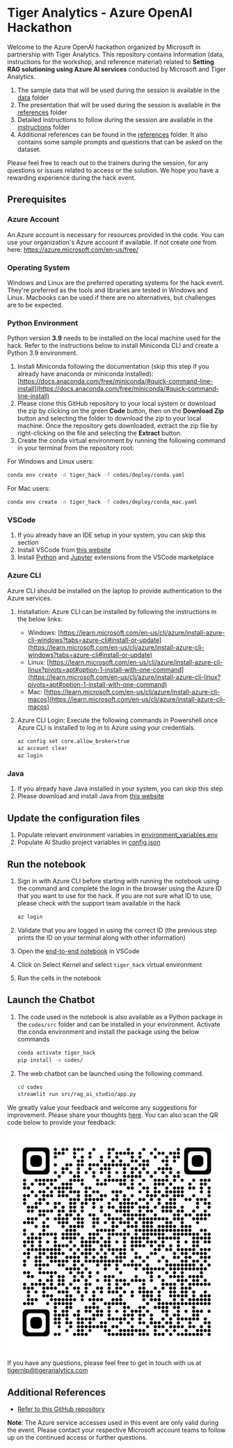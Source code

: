 # Tiger Analytics - Azure OpenAI Hackathon

Welcome to the Azure OpenAI hackathon organized by Microsoft in partnership with Tiger Analytics. This repository contains information (data, instructions for the workshop, and reference material) related to **Setting RAG solutioning using Azure AI services** conducted by Microsoft and Tiger Analytics.

1. The sample data that will be used during the session is available in the [data](data) folder
2. The presentation that will be used during the session is available in the [references](references/TA_presentation.pdf) folder
3. Detailed instructions to follow during the session are available in the [instructions](instructions/ms_hack_steps_ai_studio.pdf) folder
4. Additional references can be found in the [references](references) folder. It also contains some sample prompts and questions that can be asked on the dataset.

Please feel free to reach out to the trainers during the session, for any questions or issues related to access or the
solution. We hope you have a rewarding experience during the hack event.

## Prerequisites

### Azure Account

An Azure account is necessary for resources provided in the code. You can use your organization's Azure account if available. If not create one from here: <https://azure.microsoft.com/en-us/free/>

### Operating System

Windows and Linux are the preferred operating systems for the hack event. They're preferred as the tools and libraries are tested in Windows and Linux. Macbooks can be used if there are no alternatives, but challenges are to be expected.

### Python Environment

Python version **3.9** needs to be installed on the local machine used for the hack. Refer to the instructions below to install Miniconda CLI and create a Python 3.9 environment.

1. Install Miniconda following the documentation (skip this step if you already have anaconda or miniconda installed): [https://docs.anaconda.com/free/miniconda/#quick-command-line-install](https://docs.anaconda.com/free/miniconda/#quick-command-line-install)
2. Please clone this GitHub repository to your local system or download the zip by clicking on the green **Code** button, then on the **Download Zip** button and selecting the folder to download the zip to your local machine. Once the repository gets downloaded, extract the zip file by right-clicking on the file and selecting the **Extract** button.
3. Create the conda virtual environment by running the following command in your terminal from the repository root:

For Windows and Linux users:

```bash
conda env create -n tiger_hack -f codes/deploy/conda.yaml
```

For Mac users:

```bash
conda env create -n tiger_hack -f codes/deploy/conda_mac.yaml
```

### VSCode

1. If you already have an IDE setup in your system, you can skip this section
2. Install VSCode from [this website](https://code.visualstudio.com/download)
3. Install [Python](https://marketplace.visualstudio.com/items?itemName=ms-python.python) and [Jupyter](https://marketplace.visualstudio.com/items?itemName=ms-toolsai.jupyter) extensions from the VSCode marketplace

### Azure CLI

Azure CLI should be installed on the laptop to provide authentication to the Azure services.

1. Installation:
   Azure CLI can be installed by following the instructions in the below links:

   * Windows: [https://learn.microsoft.com/en-us/cli/azure/install-azure-cli-windows?tabs=azure-cli#install-or-update](https://learn.microsoft.com/en-us/cli/azure/install-azure-cli-windows?tabs=azure-cli#install-or-update)
   * Linux: [https://learn.microsoft.com/en-us/cli/azure/install-azure-cli-linux?pivots=apt#option-1-install-with-one-command](https://learn.microsoft.com/en-us/cli/azure/install-azure-cli-linux?pivots=apt#option-1-install-with-one-command)
   * Mac: [https://learn.microsoft.com/en-us/cli/azure/install-azure-cli-macos](https://learn.microsoft.com/en-us/cli/azure/install-azure-cli-macos)
2. Azure CLI Login:
   Execute the following commands in Powershell once Azure CLI is installed to log in to Azure using your credentials.

   ```bash
   az config set core.allow_broker=true
   az account clear
   az login
   ```

### Java

1. If you already have Java installed in your system, you can skip this step
2. Please download and install Java from [this website](https://www.java.com/en/download/manual.jsp)

## Update the configuration files

1. Populate relevant environment variables in [environment_variables.env](codes/configs/environment_variables.env)
2. Populate AI Studio project variables in [config.json](codes/config.json)

## Run the notebook

1. Sign in with Azure CLI before starting with running the notebook using the command and complete the login in the browser using the Azure ID that you want to use for the hack. If you are not sure what ID to use, please check with the support team available in the hack

   ```bash
   az login
   ```

2. Validate that you are logged in using the correct ID (the previous step prints the ID on your terminal along with other information)
3. Open the [end-to-end notebook](codes/notebooks/end_to_end.ipynb) in VSCode
4. Click on Select Kernel and select `tiger_hack` virtual environment
5. Run the cells in the notebook

## Launch the Chatbot

1. The code used in the notebook is also available as a Python package in the `codes/src` folder and can be installed in your environment. Activate the conda environment and install the package using the below commands

   ``` bash
   conda activate tiger_hack
   pip install -e codes/
   ```

2. The web chatbot can be launched using the following command.

   ``` bash
   cd codes
   streamlit run src/rag_ai_studio/app.py
   ```

We greatly value your feedback and welcome any suggestions for improvement. Please share your thoughts [here](https://forms.office.com/r/058CMXnXu6). You can also scan the QR code below to provide your feedback:

[![feedback form](codes/images/README/feedback.png "Feedback form")](https://forms.office.com/r/058CMXnXu6)

If you have any questions, please feel free to get in touch with us at <tigernlp@tigeranalytics.com>

## Additional References

* [Refer to this GitHub repository](https://github.com/Azure/aistudio-copilot-sample)

**Note**: The Azure service accesses used in this event are only valid during the event. Please contact your respective Microsoft account teams to follow up on the continued access or further questions.
